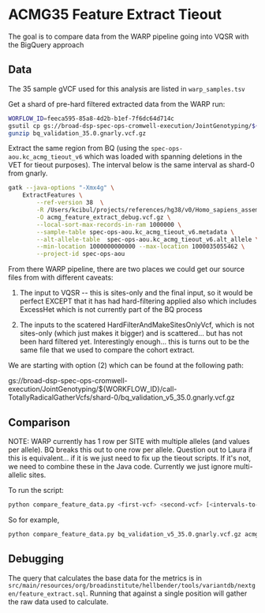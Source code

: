 # ACMG35 Feature Extract Tieout

The goal is to compare data from the WARP pipeline going into VQSR with the BigQuery approach

## Data

The 35 sample gVCF used for this analysis are listed in `warp_samples.tsv`

Get a shard of pre-hard filtered extracted data from the WARP run:

```bash
WORFLOW_ID=feeca595-85a8-4d2b-b1ef-7f6dc64d714c
gsutil cp gs://broad-dsp-spec-ops-cromwell-execution/JointGenotyping/${WORFLOW_ID}/call-TotallyRadicalGatherVcfs/shard-0/*.gnarly.vcf.gz bq_validation_35.0.gnarly.vcf.gz
gunzip bq_validation_35.0.gnarly.vcf.gz
```

Extract the same region from BQ (using the `spec-ops-aou.kc_acmg_tieout_v6` which was loaded with spanning deletions in the VET for tieout purposes).  The interval below is the same interval as shard-0 from gnarly.

```bash
gatk --java-options "-Xmx4g" \
    ExtractFeatures \
        --ref-version 38  \
        -R /Users/kcibul/projects/references/hg38/v0/Homo_sapiens_assembly38.fasta  \
        -O acmg_feature_extract_debug.vcf.gz \
        --local-sort-max-records-in-ram 1000000 \
        --sample-table spec-ops-aou.kc_acmg_tieout_v6.metadata \
        --alt-allele-table  spec-ops-aou.kc_acmg_tieout_v6.alt_allele \
        --min-location 1000000000000 --max-location 1000035055462 \
        --project-id spec-ops-aou
```

From there WARP pipeline, there are two places we could get our source files from with different caveats:


1. The input to VQSR -- this is sites-only and the final input, so it would be perfect EXCEPT that it has had hard-filtering applied also which includes ExcessHet which is not currently part of the BQ process

2. The inputs to the scatered HardFilterAndMakeSitesOnlyVcf, which is not sites-only (which just makes it bigger) and is scattered... but has not been hard filtered yet.  Interestingly enough... this is turns out to be the same file that we used to compare the cohort extract.

We are starting with option (2) which can be found at the following path:

gs://broad-dsp-spec-ops-cromwell-execution/JointGenotyping/${WORKFLOW_ID}/call-TotallyRadicalGatherVcfs/shard-0/bq_validation_v5_35.0.gnarly.vcf.gz

## Comparison

NOTE: WARP currently has 1 row per SITE with multiple alleles (and values per allele).  BQ breaks this out to one row per allele.  Question out to Laura if this is equivalent... if it is we just need to fix up the tieout scripts.  If it's not, we need to combine these in the Java code.  Currently we just ignore multi-allelic sites.

To run the script:

```bash
python compare_feature_data.py <first-vcf> <second-vcf> [<intervals-to-exclude>]
```

So for example,

```bash
python compare_feature_data.py bq_validation_v5_35.0.gnarly.vcf.gz acmg_feature_extract_debug.vcf.gz
```

## Debugging

The query that calculates the base data for the metrics is in `src/main/resources/org/broadinstitute/hellbender/tools/variantdb/nextgen/feature_extract.sql`.  Running that against a single position will gather the raw data used to calculate.






 



